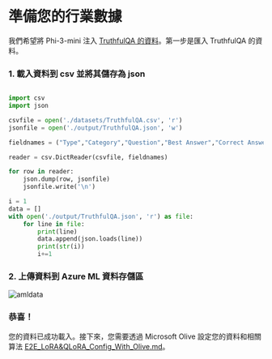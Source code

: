 ﻿# **準備您的行業數據**

我們希望將 Phi-3-mini 注入 [TruthfulQA 的資料](https://github.com/sylinrl/TruthfulQA/blob/main/TruthfulQA.csv)。第一步是匯入 TruthfulQA 的資料。

### **1. 載入資料到 csv 並將其儲存為 json**

```python

import csv
import json

csvfile = open('./datasets/TruthfulQA.csv', 'r')
jsonfile = open('./output/TruthfulQA.json', 'w')

fieldnames = ("Type","Category","Question","Best Answer","Correct Answers","Incorrect Answers","Source")

reader = csv.DictReader(csvfile, fieldnames)

for row in reader:
    json.dump(row, jsonfile)
    jsonfile.write('\n')

i = 1
data = []
with open('./output/TruthfulQA.json', 'r') as file:
    for line in file:
        print(line)
        data.append(json.loads(line))
        print(str(i))
        i+=1

```

### **2. 上傳資料到 Azure ML 資料存儲區**

![amldata](../../../../imgs/06/e2e/azureml_data.png)

### **恭喜！**

您的資料已成功載入。接下來，您需要透過 Microsoft Olive 設定您的資料和相關算法 [E2E_LoRA&QLoRA_Config_With_Olive.md](./E2E_LoRA&QLoRA_Config_With_Olive.md)。

